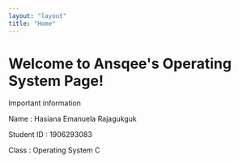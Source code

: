 ```yaml
---
layout: "layout"
title: "Home"
---
```


# Welcome to Ansqee's Operating System Page!
Important information

Name        : Hasiana Emanuela Rajagukguk

Student ID  : 1906293083

Class       : Operating System C
